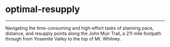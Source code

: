 # optimal-resupply
---

Navigating the time-consuming and high-effort tasks of planning pace, distance, and resupply points along the John Muir Trail, a 211 mile footpath through from Yosemite Valley to the top of Mt. Whitney.
